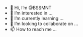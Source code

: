 - 👋 Hi, I’m @BSSMNT
- 👀 I’m interested in ...
- 🌱 I’m currently learning ...
- 💞️ I’m looking to collaborate on ...
- 📫 How to reach me ...

<!---
BSSMNT/BSSMNT is a ✨ special ✨ repository because its `README.md` (this file) appears on your GitHub profile.
You can click the Preview link to take a look at your changes.
--->

